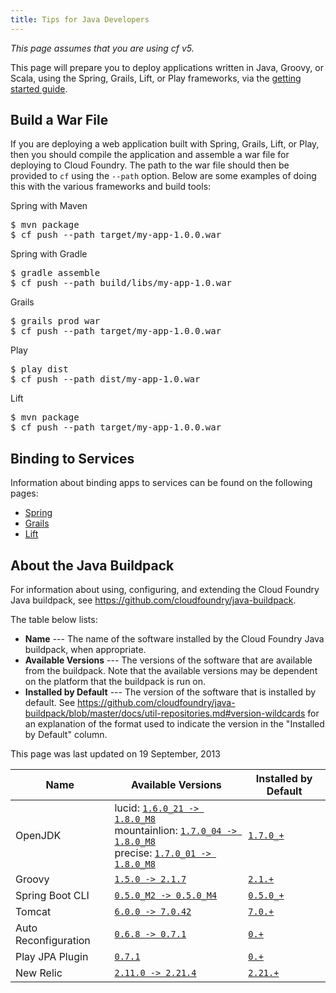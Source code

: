 ```yaml
---
title: Tips for Java Developers
---
```

_This page assumes that you are using cf v5._

This page will prepare you to deploy applications written in Java, Groovy, or Scala, using the Spring, Grails, Lift, or Play frameworks, via the [getting started guide](getting-started.html).

## <a id='war'></a> Build a War File ##

If you are deploying a web application built with Spring, Grails, Lift, or Play, then you should compile the application and assemble a war file for deploying to Cloud Foundry. The path to the war file should then be provided to `cf` using the `--path` option. Below are some examples of doing this with the various frameworks and build tools:

Spring with Maven

<pre class="terminal">
$ mvn package
$ cf push --path target/my-app-1.0.0.war
</pre>

Spring with Gradle

<pre class="terminal">
$ gradle assemble
$ cf push --path build/libs/my-app-1.0.war
</pre>

Grails

<pre class="terminal">
$ grails prod war
$ cf push --path target/my-app-1.0.0.war
</pre>

Play

<pre class="terminal">
$ play dist
$ cf push --path dist/my-app-1.0.war
</pre>

Lift

<pre class="terminal">
$ mvn package
$ cf push --path target/my-app-1.0.0.war
</pre>

## <a id='services'></a> Binding to Services ##

Information about binding apps to services can be found on the following pages:

* [Spring](../services/spring-service-bindings.html)
* [Grails](../services/grails-service-bindings.html)
* [Lift](../services/lift-service-bindings.html)

## <a id='buildpack'></a>About the Java Buildpack ##

For information about using, configuring, and extending the Cloud Foundry Java buildpack, see <https://github.com/cloudfoundry/java-buildpack>.

The table below lists:

* **Name** --- The name of the software installed by the Cloud Foundry Java buildpack, when appropriate.
* **Available Versions** --- The versions of the software that are available from the buildpack. Note that the available versions may be dependent on the platform that the buildpack is run on.
* **Installed by Default** --- The version of the software that is installed by default. See https://github.com/cloudfoundry/java-buildpack/blob/master/docs/util-repositories.md#version-wildcards for an explanation of the format used to indicate the version in the "Installed by Default" column.

 This page was last updated on 19 September, 2013

| Name | Available Versions | Installed by Default
| ---- | ------------------ | --------------------
| OpenJDK | lucid: [`1.6.0_21 -> 1.8.0_M8`](http://download.pivotal.io.s3.amazonaws.com/openjdk/lucid/x86_64/index.yml)<br>mountainlion: [`1.7.0_04 -> 1.8.0_M8`](http://download.pivotal.io.s3.amazonaws.com/openjdk/mountainlion/x86_64/index.yml)<br>precise: [`1.7.0_01 -> 1.8.0_M8`](http://download.pivotal.io.s3.amazonaws.com/openjdk/precise/x86_64/index.yml) | [`1.7.0_+`](https://github.com/cloudfoundry/java-buildpack/blob/master/config/openjdk.yml)
| Groovy | [`1.5.0 -> 2.1.7`](http://download.pivotal.io.s3.amazonaws.com/groovy/index.yml) | [`2.1.+`](https://github.com/cloudfoundry/java-buildpack/blob/master/config/groovy.yml)
| Spring Boot CLI | [`0.5.0_M2 -> 0.5.0_M4`](http://download.pivotal.io.s3.amazonaws.com/spring-boot-cli/index.yml) | [`0.5.0_+`](https://github.com/cloudfoundry/java-buildpack/blob/master/config/springbootcli.yml)
| Tomcat | [`6.0.0 -> 7.0.42`](http://download.pivotal.io.s3.amazonaws.com/tomcat/index.yml) | [`7.0.+`](https://github.com/cloudfoundry/java-buildpack/blob/master/config/tomcat.yml)
| Auto Reconfiguration | [`0.6.8 -> 0.7.1`](http://download.pivotal.io.s3.amazonaws.com/auto-reconfiguration/index.yml) | [`0.+`](https://github.com/cloudfoundry/java-buildpack/blob/master/config/springautoreconfiguration.yml)
| Play JPA Plugin | [`0.7.1`](http://download.pivotal.io.s3.amazonaws.com/play-jpa-plugin/index.yml) | [`0.+`](https://github.com/cloudfoundry/java-buildpack/blob/master/config/playautoreconfiguration.yml)
| New Relic | [`2.11.0 -> 2.21.4`](http://download.pivotal.io.s3.amazonaws.com/new-relic/index.yml) | [`2.21.+`](https://github.com/cloudfoundry/java-buildpack/blob/master/config/newrelic.yml)
